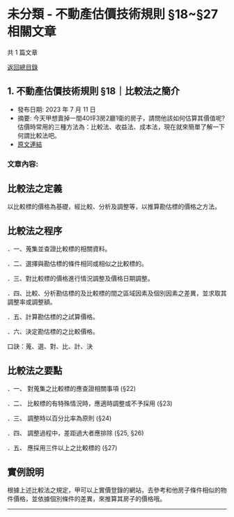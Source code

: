 # 未分類 - 不動產估價技術規則 §18~§27 相關文章

共 1 篇文章

[返回總目錄](00_總目錄.md)

## 1. 不動產估價技術規則 §18｜比較法之簡介

- 發布日期: 2023 年 7 月 11 日
- 摘要: 今天甲想賣掉一間40坪3房2廳1衛的房子，請問他該如何估算其價值呢?
估價時常用的三種方法為：比較法、收益法、成本法，現在就來簡單了解一下何謂比較法吧。
- [原文連結](https://www.jasper-realestate.com/%e4%b8%8d%e5%8b%95%e7%94%a2%e4%bc%b0%e5%83%b9%e6%8a%80%e8%a1%93%e8%a6%8f%e5%89%87-18-%e6%af%94%e8%bc%83%e6%b3%95-%e4%b9%8b%e7%b0%a1%e4%bb%8b/)

### 文章內容:

## 比較法之定義

以比較標的價格為基礎，經比較、分析及調整等，以推算勘估標的價格之方法。

## 比較法之程序

．一、蒐集並查證比較標的相關資料。

．二、選擇與勘估標的條件相同或相似之比較標的。

．三、對比較標的價格進行情況調整及價格日期調整。

．四、比較、分析勘估標的及比較標的間之區域因素及個別因素之差異，並求取其調整率或調整額。

．五、計算勘估標的之試算價格。

．六、決定勘估標的之比較價格。

口訣：蒐、選、對、比、計、決

## 比較法之要點

．一、 對蒐集之比較標的應查證相關事項 (§22)

．二、 比較標的有特殊情況時，應適時調整或不予採用 (§23)

．三、 調整時以百分比率為原則 (§24)

．四、 調整過程中，差距過大者應排除 (§25, §26)

．五、 應採用三件以上之比較標的 (§27)

## 實例說明

根據上述比較法之規定，甲可以上實價登錄的網站，去參考和他房子條件相似的物件價格，並依據個別條件的差異，來推算其房子的價格哦。

---

